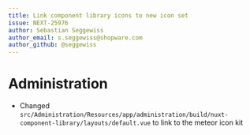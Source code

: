 ```yaml
---
title: Link component library icons to new icon set
issue: NEXT-25976
author: Sebastian Seggewiss
author_email: s.seggewiss@shopware.com
author_github: @seggewiss
---
```

# Administration
* Changed `src/Administration/Resources/app/administration/build/nuxt-component-library/layouts/default.vue` to link to the meteor icon kit
